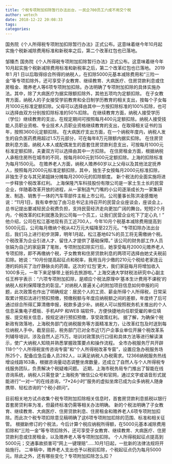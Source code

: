 ```yaml
---
title: 个税专项附加扣除暂行办法出台，一民企700员工六成不用交个税
author: wetech
date: 2018-12-22 20:08:33
tags: 
categories: 
---
```

国务院《个人所得税专项附加扣除暂行办法》正式公布。这意味着继今年10月起实施个税新减除费用标准和新税率之后，第二个改革红包也已落地。
<!-- more -->
邹臻杰
国务院《个人所得税专项附加扣除暂行办法》正式公布。这意味着继今年10月起实施个税新减除费用标准和新税率之后，第二个改革红包也已落地。
2019 年1 月1 日以后取得综合所得的纳税人，在扣除5000元基本减除费用和“三险一金”等专项扣除外，还可享受子女教育、继续教育、大病医疗、住房贷款利息或住房租金、赡养老人等6项专项附加扣除。办法明确了专项附加扣除的具体实施办法。其中，除了大病医疗为据实限额扣除外，其他五项均为定额扣除。
在子女教育方面，纳税人的子女接受学前教育和全日制学历教育的相关支出，按每个子女每月1000元标准定额扣除。父母可以选择由其中一方按扣除标准的100%扣除，也可以选择由双方分别按扣除标准的50%扣除。
在继续教育方面，纳税人接受学历（学位）继续教育的支出，在规定期间可按照每月400元定额扣除。纳税人接受技能人员职业资格、专业技术人员职业资格继续教育的支出，在取得相关证书的当年，按照3600元定额扣除。
在大病医疗支出方面，在一个纳税年度内，纳税人发生的自负医药费用超过1.5万元部分，可在每年8万元限额内据实扣除。
在住房贷款利息方面，纳税人本人或配偶发生的首套住房贷款利息支出，可按每月1000元标准定额扣除，夫妻双方可以选择由其中一方扣除。
在住房租金方面，根据纳税人承租住房所在城市的不同，按每月800元到1500元定额扣除。上海的扣除标准为每月1500元。
在赡养老人方面，纳税人赡养60岁以上父母以及其他法定抚养人，按照每月2000元标准定额扣除，其中，独生子女按每月2000元标准扣除，非独生子女与其兄弟姐妹分摊每月2000元的扣除额度。
新个税法的全面实施将进一步释放个税改革红利。
上海保隆汽车科技股份有限公司是一家土生土长的民营企业，伴随着改革开放的进程，从一家制造气门嘴的小公司逐渐成长为一家集研发、制造、销售于一体的汽车零部件主板上市公司。公司董事长陈洪凌感慨地说：“11月1日，我有幸参加了由习总书记主持召开的民营企业座谈会，座谈会上，总书记提出要减轻民企税费负担，支持民营经济走向更加广阔的舞台。短短2个月内，个税改革的红利就惠及到公司每一个员工，让我们民营企业吃下了定心丸！”
他介绍，公司在松江基地现有员工近700人，今年10月个税基本减除费用提高到5000元后，公司每月缴纳个税从42万元大幅降至22万元。“专项扣除办法出台后，我们马上进行初步测算，明年1月起，松江基地62%的员工将无需缴纳个税。个税改革为企业引进人才、留住人才提供了基础保障。”
该公司的财务部工作人员张娟为自己的家庭算了笔账，专项附加扣除实行后，她享受每月2000元赡养老人专项扣除，即不再缴纳个税，子女教育和住房贷款利息的两项可选择由她丈夫税前扣除。她说：“10月份提高起征点和税率，我用当月少缴的210元个税给老家连云港的妈妈买了治疗静脉炎的药膏。这次的‘红包’更大，我们家庭每月将增加收入1000多元，一年下来足够带上爸妈去旅游啦。”
上海交通大学财税法研究中心副主任王桦宇表示：“六项专项附加扣除，是顺应个税法原理中‘基本生计费用不课税’的纳税人权利保障理念的彰显。”
对纳税人普遍关心的附加项目信息如何申报的问题，此次政策也作出了明确规定：居民个人的工资、薪金所得个人所得税，日常采取累计预扣法进行预扣预缴，预缴税额与年度应纳税额之间的差额，年度终了后可通过综合所得汇算清缴申报，税款多退少补。纳税人可以按照税务机关推出的个人信息采集电子模板、手机APP 和WEB 端软件，方便快捷地向任职受雇的单位填报、提交相关信息，按规定进行预扣预缴，享受政策红利。
据了解，为确保个税新政有效落地，上海税务部门在纳税服务等方面精准发力，让改革红包及时送到每位纳税人手中。截至目前，税务部门已对全市近1万户企事业单位开展个税改革系列辅导培训，涉及自然人近75万。培训对政策执行口径和具体方法等进行解读演示，使广大纳税人知晓并熟悉掌握政策要点和操作流程。
全市办税服务厅共开辟118个“个人所得税宣传咨询专窗”和“个人所得税改革专窗”，设置应急办税服务场所25个，配备应急后备人员282人，以满足纳税人办税需求。12366纳税服务热线增设线路163条，根据咨询量动态调整坐席数量，还成立了自然人与个人所得税专线服务团队，负责解决个税疑难问题。
近期，上海市税务局专门推出了智能在线咨询系统，纳税人只需登录“上海税务”微信公众号和官网，通过文字或语音形式就能进行“一对一”的在线咨询，“7*24小时”服务的虚拟坐席已成为众多纳税人随身携带、轻松咨询的“个税小顾问”。
 
 
目前相关地方试点收集个税专项附加扣除相关信息时，首套房贷款利息抵税以银行首套房贷利率为准，但最终标准仍需等相关办法明确。
新的个税法明确了子女教育、继续教育、大病医疗、住房贷款利息、住房租金和赡养老人6项专项附加扣除。而此次个税专项扣除意见稿明确了这6项专项附加扣除的范围、标准和相关征管。
根据新修订的个税法，今后计算个税应纳税所得额，在5000元基本减除费用扣除和“三险一金”等专项扣除外，还可享受子女教育、继续教育、大病医疗、住房贷款利息或住房租金，以及赡养老人等专项附加扣除。
个人所得税起征点提高到5000元；交通事故损害可“网上一键理赔”……10月1日起，一批新的法律法规将开始施行。
二审稿中，赡养老人支出也予以税前扣除，个税起征点仍为每月5000元。除此之外，还有哪些变化？专项附加扣除怎么扣？
